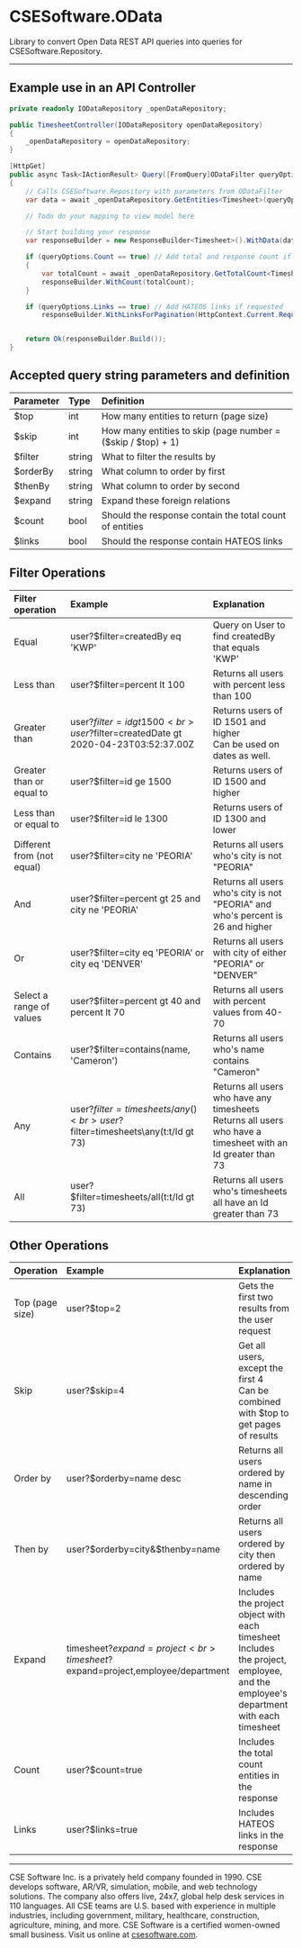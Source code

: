 # CSESoftware.OData

Library to convert Open Data REST API queries into queries for CSESoftware.Repository.

---

## Example use in an API Controller
```C#
private readonly IODataRepository _openDataRepository;

public TimesheetController(IODataRepository openDataRepository)
{
	_openDataRepository = openDataRepository;
}

[HttpGet]
public async Task<IActionResult> Query([FromQuery]ODataFilter queryOptions)
{
	// Calls CSESoftware.Repository with parameters from ODataFilter 
	var data = await _openDataRepository.GetEntities<Timesheet>(queryOptions);

	// Todo do your mapping to view model here

	// Start building your response 
	var responseBuilder = new ResponseBuilder<Timesheet>().WithData(data);

	if (queryOptions.Count == true) // Add total and response count if requested
	{
		var totalCount = await _openDataRepository.GetTotalCount<Timesheet>(queryOptions); // Gets the total count without pagination 
		responseBuilder.WithCount(totalCount);
	}

	if (queryOptions.Links == true) // Add HATEOS links if requested
		responseBuilder.WithLinksForPagination(HttpContext.Current.Request.Url.AbsoluteUri, HttpContext.Request.Method, queryOptions.Skip, queryOptions.Take);


	return Ok(responseBuilder.Build());
}
```


## Accepted query string parameters and definition

| Parameter | Type   | Definition                                                   |
|:----------|:-------|:-------------------------------------------------------------|
| $top      | int    | How many entities to return (page size)                      |
| $skip     | int    | How many entities to skip (page number = ($skip / $top) + 1) |
| $filter   | string | What to filter the results by                                |
| $orderBy  | string | What column to order by first                                |
| $thenBy   | string | What column to order by second                               |
| $expand   | string | Expand these foreign relations                               |
| $count    | bool   | Should the response contain the total count of entities      |
| $links    | bool   | Should the response contain HATEOS links                     |


## Filter Operations

| Filter operation           | Example                                                                          | Explanation                                                                                                      |
|:---------------------------|:---------------------------------------------------------------------------------|:-----------------------------------------------------------------------------------------------------------------|
| Equal                      | user?$filter=createdBy eq 'KWP'                                                  | Query on User to find createdBy that equals 'KWP'                                                                |
| Less than                  | user?$filter=percent lt 100                                                      | Returns all users with percent less than 100                                                                     |
| Greater than               | user?$filter=id gt 1500 <br> user?$filter=createdDate gt 2020-04-23T03:52:37.00Z | Returns users of ID 1501 and higher <br> Can be used on dates as well.                                           |
| Greater than or equal to   | user?$filter=id ge 1500                                                          | Returns users of ID 1500 and higher                                                                              |
| Less than or equal to      | user?$filter=id le 1300                                                          | Returns users of ID 1300 and lower                                                                               |
| Different from (not equal) | user?$filter=city ne 'PEORIA'                                                    | Returns all users who's city is not "PEORIA"                                                                     |
| And                        | user?$filter=percent gt 25 and city ne 'PEORIA'                                  | Returns all users who's city is not "PEORIA" and who's percent is 26 and higher                                  |
| Or                         | user?$filter=city eq 'PEORIA' or city eq 'DENVER'                                | Returns all users with city of either "PEORIA" or "DENVER"                                                       |
| Select a range of values   | user?$filter=percent gt 40 and percent lt 70                                     | Returns all users with percent values from 40-70                                                                 |
| Contains                   | user?$filter=contains(name, 'Cameron')                                           | Returns all users who's name contains "Cameron"                                                                  |
| Any                        | user?$filter=timesheets/any() <br> user?$filter=timesheets\any(t:t/Id gt 73)     | Returns all users who have any timesheets <br> Returns all users who have a timesheet with an Id greater than 73 |
| All                        | user?$filter=timesheets/all(t:t/Id gt 73)                                        | Returns all users who's timesheets all have an Id greater than 73                                                |


## Other Operations

| Operation       | Example                                                                      | Explanation                                                                                                                             |
|:----------------|:-----------------------------------------------------------------------------|:----------------------------------------------------------------------------------------------------------------------------------------|
| Top (page size) | user?$top=2                                                                  | Gets the first two results from the user request                                                                                        |
| Skip            | user?$skip=4                                                                 | Get all users, except the first 4 <br> Can be combined with $top to get pages of results                                                |
| Order by        | user?$orderby=name desc                                                      | Returns all users ordered by name in descending order                                                                                   |
| Then by         | user?$orderby=city&$thenby=name                                              | Returns all users ordered by city then ordered by name                                                                                  |
| Expand          | timesheet?$expand=project <br> timesheet?$expand=project,employee/department | Includes the project object with each timesheet <br> Includes the project, employee,  and the employee's department with each timesheet |
| Count           | user?$count=true                                                             | Includes the total count entities in the response                                                                                       |
| Links           | user?$links=true                                                             | Includes HATEOS links in the response                                                                                                   |

---

CSE Software Inc. is a privately held company founded in 1990. CSE develops software, AR/VR, simulation, mobile, and web technology solutions. The company also offers live, 24x7, global help desk services in 110 languages. All CSE teams are U.S. based with experience in multiple industries, including government, military, healthcare, construction, agriculture, mining, and more. CSE Software is a certified women-owned small business. Visit us online at [csesoftware.com](csesoftware.com).